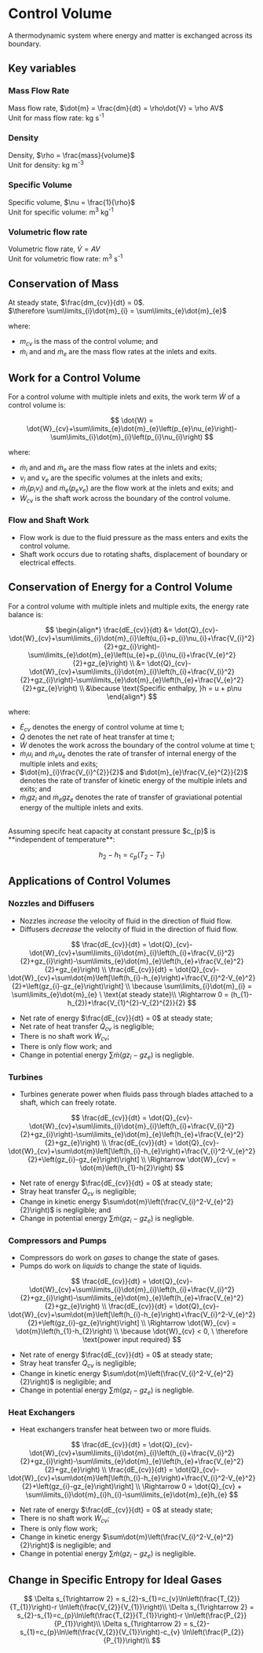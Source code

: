 # Control Volume

A thermodynamic system where energy and matter is exchanged across its boundary.

## Key variables

### Mass Flow Rate
Mass flow rate, $\dot{m} = \frac{dm}{dt} = \rho\dot{V} = \rho AV$  
Unit for mass flow rate: kg s<sup>-1</sup>  

### Density
Density, $\rho = \frac{mass}{volume}$ <br>
Unit for density: kg m<sup>-3</sup>  

### Specific Volume
Specific volume, $\nu = \frac{1}{\rho}$ <br>
Unit for specific volume: m<sup>3</sup> kg<sup>-1</sup>  

### Volumetric flow rate
Volumetric flow rate, $\dot{V} = AV$ <br>
Unit for volumetric flow rate: m<sup>3</sup> s<sup>-1</sup>

## Conservation of Mass

At steady state, $\frac{dm_{cv}}{dt} = 0$. <br>
$\therefore \sum\limits_{i}\dot{m}_{i} = \sum\limits_{e}\dot{m}_{e}$

where: 

* $m_{cv}$ is the mass of the control volume; and
* $\dot{m}_{i}$ and and $\dot{m}_{e}$ are the mass flow rates at the inlets and exits.
	
## Work for a Control Volume

For a control volume with multiple inlets and exits, the work term $\dot{W}$ of a control volume is:

$$
\dot{W} = \dot{W}_{cv}+\sum\limits_{e}\dot{m}_{e}\left(p_{e}\nu_{e}\right)-\sum\limits_{i}\dot{m}_{i}\left(p_{i}\nu_{i}\right)
$$

where: 

* $\dot{m}_{i}$ and and $\dot{m}_{e}$ are the mass flow rates at the inlets and exits;  
* $\nu_{i}$ and $\nu_{e}$ are the specific volumes at the inlets and exits;  
* $\dot{m}_{i}\left(p_{i}\nu_{i}\right)$ and $\dot{m}_{e}\left(p_{e}\nu_{e}\right)$ are the flow work at the inlets and exits; and  
* $\dot{W}_{cv}$ is the shaft work across the boundary of the control volume.<br>

### Flow and Shaft Work
* Flow work is due to the fluid pressure as the mass enters and exits the control volume.  
* Shaft work occurs due to rotating shafts, displacement of boundary or electrical effects.

## Conservation of Energy for a Control Volume

For a control volume with multiple inlets and multiple exits, the energy rate balance is:

$$  
\begin{align*}
\frac{dE_{cv}}{dt} &= \dot{Q}_{cv}-\dot{W}_{cv}+\sum\limits_{i}\dot{m}_{i}\left(u_{i}+p_{i}\nu_{i}+\frac{V_{i}^2}{2}+gz_{i}\right)-\sum\limits_{e}\dot{m}_{e}\left(u_{e}+p_{i}\nu_{i}+\frac{V_{e}^2}{2}+gz_{e}\right) \\  
&= \dot{Q}_{cv}-\dot{W}_{cv}+\sum\limits_{i}\dot{m}_{i}\left(h_{i}+\frac{V_{i}^2}{2}+gz_{i}\right)-\sum\limits_{e}\dot{m}_{e}\left(h_{e}+\frac{V_{e}^2}{2}+gz_{e}\right) \\
&\because \text{Specific enthalpy, }h = u + p\nu
\end{align*}
$$

where: 

* $\dot{E}_{cv}$ denotes the energy of control volume at time t;  
* $\dot{Q}$ denotes the net rate of heat transfer at time t;  
* $\dot{W}$ denotes the work across the boundary of the control volume at time t;  
* $\dot{m}_{i}u_{i}$ and $\dot{m}_{e}u_{e}$ denotes the rate of transfer of internal energy of the multiple inlets and exits;  
* $\dot{m}_{i}\frac{V_{i}^{2}}{2}$ and $\dot{m}_{e}\frac{V_{e}^{2}}{2}$ denotes the rate of transfer of kinetic energy of the multiple inlets and exits; and 
* $\dot{m}_{i}gz_{i}$ and $\dot{m}_{e}gz_{e}$ denotes the rate of transfer of graviational potential energy of the multiple inlets and exits. <br>
<br>
Assuming specifc heat capacity at constant pressure $c_{p}$ is **independent of temperature**:  

$$
h_{2} - h_{1} = c_{p}\left(T_{2}-T_{1}\right)
$$

## Applications of Control Volumes

### Nozzles and Diffusers

- Nozzles _increase_ the velocity of fluid in the direction of fluid flow.
- Diffusers _decrease_ the velocity of fluid in the direction of fluid flow.

$$ 
\frac{dE_{cv}}{dt} = \dot{Q}_{cv}-\dot{W}_{cv}+\sum\limits_{i}\dot{m}_{i}\left(h_{i}+\frac{V_{i}^2}{2}+gz_{i}\right)-\sum\limits_{e}\dot{m}_{e}\left(h_{e}+\frac{V_{e}^2}{2}+gz_{e}\right) \\  
\frac{dE_{cv}}{dt} = \dot{Q}_{cv}-\dot{W}_{cv}+\sum\dot{m}\left[\left(h_{i}-h_{e}\right)+\frac{V_{i}^2-V_{e}^2}{2}+\left(gz_{i}-gz_{e}\right)\right] \\  
\because \sum\limits_{i}\dot{m}_{i} = \sum\limits_{e}\dot{m}_{e} \ \text{at steady state}\\
\Rightarrow 0 = (h_{1}-h_{2})+\frac{V_{1}^{2}-V_{2}^{2}}{2}
$$

* Net rate of energy $\frac{dE_{cv}}{dt} = 0$ at steady state;  
* Net rate of heat transfer $\dot{Q}_{cv}$ is negligible;
* There is no shaft work $\dot{W}_{cv}$;  
* There is only flow work; and
* Change in potential energy $\sum\dot{m}\left(gz_{i}-gz_{e}\right)$ is negligble.

### Turbines

- Turbines generate power when fluids pass through blades attached to a shaft, which can freely rotate.

$$ 
\frac{dE_{cv}}{dt} = \dot{Q}_{cv}-\dot{W}_{cv}+\sum\limits_{i}\dot{m}_{i}\left(h_{i}+\frac{V_{i}^2}{2}+gz_{i}\right)-\sum\limits_{e}\dot{m}_{e}\left(h_{e}+\frac{V_{e}^2}{2}+gz_{e}\right) \\  
\frac{dE_{cv}}{dt} = \dot{Q}_{cv}-\dot{W}_{cv}+\sum\dot{m}\left[\left(h_{i}-h_{e}\right)+\frac{V_{i}^2-V_{e}^2}{2}+\left(gz_{i}-gz_{e}\right)\right] \\  
\Rightarrow \dot{W}_{cv} = \dot{m}\left(h_{1}-h{2}\right)
$$

* Net rate of energy $\frac{dE_{cv}}{dt} = 0$ at steady state; 
* Stray heat transfer $\dot{Q}_{cv}$ is negligible;
* Change in kinetic energy $\sum\dot{m}\left(\frac{V_{i}^2-V_{e}^2}{2}\right)$ is negligible; and
* Change in potential energy $\sum\dot{m}\left(gz_{i}-gz_{e}\right)$ is negligble.

### Compressors and Pumps

- Compressors do work on _gases_ to change the state of gases.
- Pumps do work on _liquids_ to change the state of liquids.

$$ 
\frac{dE_{cv}}{dt} = \dot{Q}_{cv}-\dot{W}_{cv}+\sum\limits_{i}\dot{m}_{i}\left(h_{i}+\frac{V_{i}^2}{2}+gz_{i}\right)-\sum\limits_{e}\dot{m}_{e}\left(h_{e}+\frac{V_{e}^2}{2}+gz_{e}\right) \\  
\frac{dE_{cv}}{dt} = \dot{Q}_{cv}-\dot{W}_{cv}+\sum\dot{m}\left[\left(h_{i}-h_{e}\right)+\frac{V_{i}^2-V_{e}^2}{2}+\left(gz_{i}-gz_{e}\right)\right] \\  
\Rightarrow \dot{W}_{cv} = \dot{m}\left(h_{1}-h_{2}\right) \\
\because \dot{W}_{cv} < 0, \ \therefore \text{power input required}
$$

* Net rate of energy $\frac{dE_{cv}}{dt} = 0$ at steady state;
* Stray heat transfer $\dot{Q}_{cv}$ is negligible;
* Change in kinetic energy $\sum\dot{m}\left(\frac{V_{i}^2-V_{e}^2}{2}\right)$ is negligible; and
* Change in potential energy $\sum\dot{m}\left(gz_{i}-gz_{e}\right)$ is negligble.

### Heat Exchangers

- Heat exchangers transfer heat between two or more fluids.

$$ 
\frac{dE_{cv}}{dt} = \dot{Q}_{cv}-\dot{W}_{cv}+\sum\limits_{i}\dot{m}_{i}\left(h_{i}+\frac{V_{i}^2}{2}+gz_{i}\right)-\sum\limits_{e}\dot{m}_{e}\left(h_{e}+\frac{V_{e}^2}{2}+gz_{e}\right) \\  
\frac{dE_{cv}}{dt} = \dot{Q}_{cv}-\dot{W}_{cv}+\sum\dot{m}\left[\left(h_{i}-h_{e}\right)+\frac{V_{i}^2-V_{e}^2}{2}+\left(gz_{i}-gz_{e}\right)\right] \\ 
\Rightarrow 0 = \dot{Q}_{cv} + \sum\limits_{i}\dot{m}_{i}h_{i}-\sum\limits_{e}\dot{m}_{e}h_{e}
$$

* Net rate of energy $\frac{dE_{cv}}{dt} = 0$ at steady state;
* There is no shaft work $\dot{W}_{cv}$;  
* There is only flow work;
* Change in kinetic energy $\sum\dot{m}\left(\frac{V_{i}^2-V_{e}^2}{2}\right)$ is negligible; and
* Change in potential energy $\sum\dot{m}\left(gz_{i}-gz_{e}\right)$ is negligible.

## Change in Specific Entropy for Ideal Gases

$$
\Delta s_{1\rightarrow 2} = s_{2}-s_{1}=c_{v}\ln\left(\frac{T_{2}}{T_{1}}\right)-r \ln\left(\frac{V_{2}}{V_{1}}\right)\\
\Delta s_{1\rightarrow 2} = s_{2}-s_{1}=c_{p}\ln\left(\frac{T_{2}}{T_{1}}\right)-r \ln\left(\frac{P_{2}}{P_{1}}\right)\\
\Delta s_{1\rightarrow 2} = s_{2}-s_{1}=c_{p}\ln\left(\frac{V_{2}}{V_{1}}\right)-c_{v} \ln\left(\frac{P_{2}}{P_{1}}\right)\\
$$